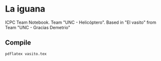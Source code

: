 # La iguana #

ICPC Team Notebook. Team "UNC - Helicóptero".
Based in "El vasito" from Team "UNC - Gracias Demetrio"

## Compile
``pdflatex vasito.tex``

